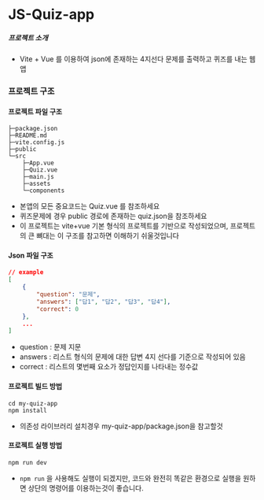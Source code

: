 # JS-Quiz-app

##### 프로젝트 소개

- Vite + Vue 를 이용하여 json에 존재하는 4지선다 문제를 출력하고 퀴즈를 내는 웹앱



### 프로젝트 구조



#### 프로젝트 파일 구조

```
├─package.json
├─README.md
├─vite.config.js
├─public
└─src
	├─App.vue
	├─Quiz.vue
	├─main.js
    ├─assets
    └─components
```

- 본앱의 모든 중요코드는 Quiz.vue 를 참조하세요
- 퀴즈문제에 경우 public 경로에 존재하는 quiz.json을 참조하세요
- 이 프로젝트는 vite+vue 기본 형식의 프로젝트를 기반으로 작성되었으며, 프로젝트의 큰 뼈대는 이 구조를 참고하면 이해하기 쉬울것입니다



#### Json 파일 구조

```json
// example
[
	{
		"question": "문제",
		"answers": ["답1", "답2", "답3", "답4"],
		"correct": 0
	},
	...
]
```

- question : 문제 지문
- answers : 리스트 형식의 문제에 대한 답변 4지 선다를 기준으로 작성되어 있음
- correct : 리스트의 몇번째 요소가 정답인지를 나타내는 정수값



#### 프로젝트 빌드 방법

```
cd my-quiz-app
npm install
```

- 의존성 라이브러리 설치경우 my-quiz-app/package.json을 참고할것



#### 프로젝트 실행 방법

```
npm run dev
```

- `npm run` 을 사용해도 실행이 되겠지만, 코드와 완전히 똑같은 환경으로 실행을 원하면 상단의 명령어를 이용하는것이 좋습니다.